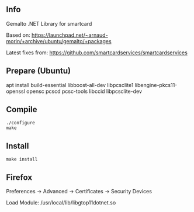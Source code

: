 ## Info

Gemalto .NET Library for smartcard 

Based on: https://launchpad.net/~arnaud-morin/+archive/ubuntu/gemalto/+packages

Latest fixes from: https://github.com/smartcardservices/smartcardservices

## Prepare (Ubuntu)

apt install build-essential libboost-all-dev libpcsclite1 libengine-pkcs11-openssl opensc pcscd pcsc-tools libccid libpcsclite-dev

## Compile

```
./configure
make
```

## Install

```
make install
```

## Firefox

Preferences -> Advanced -> Certificates -> Security Devices

Load Module: /usr/local/lib/libgtop11dotnet.so

